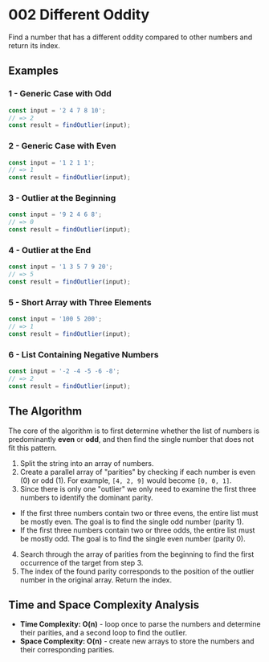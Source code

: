 # 002 Different Oddity
Find a number that has a different oddity compared to other numbers and return its index.

## Examples

### 1 - Generic Case with Odd
```JavaScript
const input = '2 4 7 8 10';
// => 2
const result = findOutlier(input);
```

### 2 - Generic Case with Even
```JavaScript
const input = '1 2 1 1';
// => 1
const result = findOutlier(input);
```

### 3 - Outlier at the Beginning
```JavaScript
const input = '9 2 4 6 8';
// => 0
const result = findOutlier(input);
```

### 4 - Outlier at the End
```JavaScript
const input = '1 3 5 7 9 20';
// => 5
const result = findOutlier(input);
```

### 5 - Short Array with Three Elements
```JavaScript
const input = '100 5 200';
// => 1
const result = findOutlier(input);
```

### 6 - List Containing Negative Numbers
```JavaScript
const input = '-2 -4 -5 -6 -8';
// => 2
const result = findOutlier(input);
```

## The Algorithm

The core of the algorithm is to first determine whether the list of numbers is predominantly **even** or **odd**, and then find the single number that does not fit this pattern.
1. Split the string into an array of numbers.
2. Create a parallel array of "parities" by checking if each number is even (0) or odd (1). For example, `[4, 2, 9]` would become `[0, 0, 1]`.
3. Since there is only one "outlier" we only need to examine the first three numbers to identify the dominant parity.
  - If the first three numbers contain two or three evens, the entire list must be mostly even. The goal is to find the single odd number (parity 1).
  - If the first three numbers contain two or three odds, the entire list must be mostly odd. The goal is to find the single even number (parity 0).
4. Search through the array of parities from the beginning to find the first occurrence of the target from step 3.
5. The index of the found parity corresponds to the position of the outlier number in the original array. Return the index.

## Time and Space Complexity Analysis

- **Time Complexity: O(n)** - loop once to parse the numbers and determine their parities, and a second loop to find the outlier.
- **Space Complexity: O(n)** - create new arrays to store the numbers and their corresponding parities.